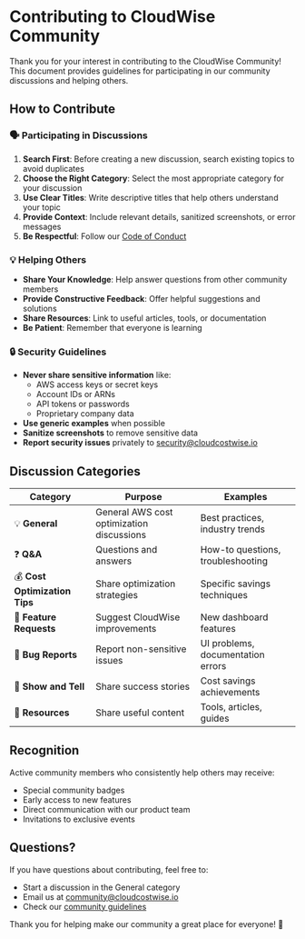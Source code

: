 # Contributing to CloudWise Community

Thank you for your interest in contributing to the CloudWise Community! This document provides guidelines for participating in our community discussions and helping others.

## How to Contribute

### 🗣️ Participating in Discussions

1. **Search First**: Before creating a new discussion, search existing topics to avoid duplicates
2. **Choose the Right Category**: Select the most appropriate category for your discussion
3. **Use Clear Titles**: Write descriptive titles that help others understand your topic
4. **Provide Context**: Include relevant details, sanitized screenshots, or error messages
5. **Be Respectful**: Follow our [Code of Conduct](CODE_OF_CONDUCT.md)

### 💡 Helping Others

- **Share Your Knowledge**: Help answer questions from other community members
- **Provide Constructive Feedback**: Offer helpful suggestions and solutions
- **Share Resources**: Link to useful articles, tools, or documentation
- **Be Patient**: Remember that everyone is learning

### 🔒 Security Guidelines

- **Never share sensitive information** like:
  - AWS access keys or secret keys
  - Account IDs or ARNs
  - API tokens or passwords
  - Proprietary company data
- **Use generic examples** when possible
- **Sanitize screenshots** to remove sensitive data
- **Report security issues** privately to security@cloudcostwise.io

## Discussion Categories

| Category | Purpose | Examples |
|----------|---------|----------|
| 💡 **General** | General AWS cost optimization discussions | Best practices, industry trends |
| ❓ **Q&A** | Questions and answers | How-to questions, troubleshooting |
| 💰 **Cost Optimization Tips** | Share optimization strategies | Specific savings techniques |
| 🔧 **Feature Requests** | Suggest CloudWise improvements | New dashboard features |
| 🐛 **Bug Reports** | Report non-sensitive issues | UI problems, documentation errors |
| 🎉 **Show and Tell** | Share success stories | Cost savings achievements |
| 📖 **Resources** | Share useful content | Tools, articles, guides |

## Recognition

Active community members who consistently help others may receive:
- Special community badges
- Early access to new features
- Direct communication with our product team
- Invitations to exclusive events

## Questions?

If you have questions about contributing, feel free to:
- Start a discussion in the General category
- Email us at community@cloudcostwise.io
- Check our [community guidelines](README.md#-community-guidelines)

Thank you for helping make our community a great place for everyone! 🌟

